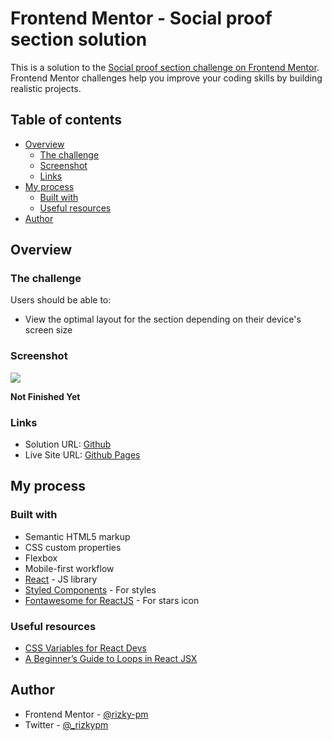 # Frontend Mentor - Social proof section solution

This is a solution to the [Social proof section challenge on Frontend Mentor](https://www.frontendmentor.io/challenges/social-proof-section-6e0qTv_bA). Frontend Mentor challenges help you improve your coding skills by building realistic projects.

## Table of contents

-   [Overview](#overview)
    -   [The challenge](#the-challenge)
    -   [Screenshot](#screenshot)
    -   [Links](#links)
-   [My process](#my-process)
    -   [Built with](#built-with)
    -   [Useful resources](#useful-resources)
-   [Author](#author)

## Overview

### The challenge

Users should be able to:

-   View the optimal layout for the section depending on their device's screen size

### Screenshot

![](./screenshot.jpg)

**Not Finished Yet**

### Links

-   Solution URL: [Github](https://github.com/rizky-pm/fm_social-proof-section)
-   Live Site URL: [Github Pages](https://rizky-pm.github.io/fm_social-proof-section/)

## My process

### Built with

-   Semantic HTML5 markup
-   CSS custom properties
-   Flexbox
-   Mobile-first workflow
-   [React](https://reactjs.org/) - JS library
-   [Styled Components](https://styled-components.com/) - For styles
-   [Fontawesome for ReactJS](https://fontawesome.com/v5.15/how-to-use/on-the-web/using-with/react) - For stars icon

### Useful resources

-   [CSS Variables for React Devs](https://www.joshwcomeau.com/css/css-variables-for-react-devs/)
-   [A Beginner’s Guide to Loops in React JSX](https://www.telerik.com/blogs/beginners-guide-loops-in-react-jsx)

## Author

-   Frontend Mentor - [@rizky-pm](https://www.frontendmentor.io/profile/rizky-pm)
-   Twitter - [@\_rizkypm](https://twitter.com/_rizkypm)
